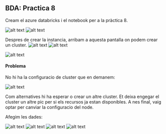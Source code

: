 ## BDA: Practica 8

Cream el azure databricks i el notebook per a la pràctica 8.

![alt text](image.png)
![alt text](image-1.png)

Despres de crear la instancia, arribam a aquesta pantalla on podem crear un cluster.
![alt text](image-2.png)
![alt text](image-3.png)

![alt text](image-4.png)

#### Problema
No hi ha la configuracio de cluster que en demanem: 

![alt text](image-5.png)

Com alternatives hi ha esperar o crear un altre cluster. Et deixa engegar el cluster un altre pic per si els recursos ja estan disponibles.
A nes final, vaig optar per canviar la configuracio del node. 

Afegim les dades:

![alt text](image-6.png)
![alt text](image-7.png)
![alt text](image-8.png)
![alt text](image-9.png)
